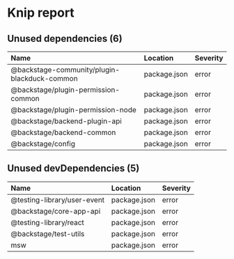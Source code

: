 # Knip report

## Unused dependencies (6)

| Name                                         | Location     | Severity |
| :------------------------------------------- | :----------- | :------- |
| @backstage-community/plugin-blackduck-common | package.json | error    |
| @backstage/plugin-permission-common          | package.json | error    |
| @backstage/plugin-permission-node            | package.json | error    |
| @backstage/backend-plugin-api                | package.json | error    |
| @backstage/backend-common                    | package.json | error    |
| @backstage/config                            | package.json | error    |

## Unused devDependencies (5)

| Name                        | Location     | Severity |
| :-------------------------- | :----------- | :------- |
| @testing-library/user-event | package.json | error    |
| @backstage/core-app-api     | package.json | error    |
| @testing-library/react      | package.json | error    |
| @backstage/test-utils       | package.json | error    |
| msw                         | package.json | error    |
